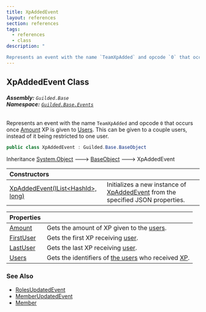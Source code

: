 ```yaml
---
title: XpAddedEvent
layout: references
section: references
tags:
  - references
  - class
description: "

Represents an event with the name `TeamXpAdded` and opcode `0` that occurs once [Amount](XpAddedEvent.Amount 'Guilded.Base.Events.XpAddedEvent.Amount') XP is given to [Users](XpAddedEvent.Users 'Guilded.Base.Events.XpAddedEvent.Users'). This can be given to a couple users, instead of it being restricted to one user."
---
```


## XpAddedEvent Class
###### **Assembly:** `Guilded.Base`<br/>**Namespace:** [`Guilded.Base.Events`](Guilded.Base.Events 'Guilded.Base.Events')

Represents an event with the name `TeamXpAdded` and opcode `0` that occurs once [Amount](XpAddedEvent.Amount 'Guilded.Base.Events.XpAddedEvent.Amount') XP is given to [Users](XpAddedEvent.Users 'Guilded.Base.Events.XpAddedEvent.Users'). This can be given to a couple users, instead of it being restricted to one user.

```csharp
public class XpAddedEvent : Guilded.Base.BaseObject
```

Inheritance [System.Object](https://docs.microsoft.com/en-us/dotnet/api/System.Object 'System.Object') &#129106; [BaseObject](BaseObject 'Guilded.Base.BaseObject') &#129106; XpAddedEvent

| Constructors | |
| :--- | :--- |
| [XpAddedEvent(IList&lt;HashId&gt;, long)](XpAddedEvent.XpAddedEvent(IList_HashId_,long) 'Guilded.Base.Events.XpAddedEvent.XpAddedEvent(System.Collections.Generic.IList<Guilded.Base.HashId>, long)') | Initializes a new instance of [XpAddedEvent](XpAddedEvent 'Guilded.Base.Events.XpAddedEvent') from the specified JSON properties. |

| Properties | |
| :--- | :--- |
| [Amount](XpAddedEvent.Amount 'Guilded.Base.Events.XpAddedEvent.Amount') | Gets the amount of XP given to the [users](XpAddedEvent.Users 'Guilded.Base.Events.XpAddedEvent.Users'). |
| [FirstUser](XpAddedEvent.FirstUser 'Guilded.Base.Events.XpAddedEvent.FirstUser') | Gets the first XP receiving [user](XpAddedEvent.Users 'Guilded.Base.Events.XpAddedEvent.Users'). |
| [LastUser](XpAddedEvent.LastUser 'Guilded.Base.Events.XpAddedEvent.LastUser') | Gets the last XP receiving [user](XpAddedEvent.Users 'Guilded.Base.Events.XpAddedEvent.Users'). |
| [Users](XpAddedEvent.Users 'Guilded.Base.Events.XpAddedEvent.Users') | Gets the identifiers of [the users](User 'Guilded.Base.Users.User') who received [XP](XpAddedEvent.Amount 'Guilded.Base.Events.XpAddedEvent.Amount'). |

### See Also
- [RolesUpdatedEvent](RolesUpdatedEvent 'Guilded.Base.Events.RolesUpdatedEvent')
- [MemberUpdatedEvent](MemberUpdatedEvent 'Guilded.Base.Events.MemberUpdatedEvent')
- [Member](Member 'Guilded.Base.Servers.Member')